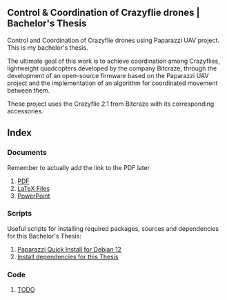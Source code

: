## Control & Coordination of Crazyflie drones | Bachelor's Thesis
Control and Coordination of Crazyflie drones using Paparazzi UAV project. This is my bachelor's thesis.

The ultimate goal of this work is to achieve coordination among Crazyflies, 
lightweight quadcopters developed by the company Bitcraze, 
through the development of an open-source firmware based on the Paparazzi UAV project 
and the implementation of an algorithm for coordinated movement between them.

These project uses the Crazyflie 2.1 from Bitcraze with its corresponding accessories.

## Index

### Documents

Remember to actually add the link to the PDF later
1. [PDF](https://github.com/Pelochus/bt-crazyflies/tree/main/docs/LaTeX/pdf/)
2. [LaTeX Files](https://github.com/Pelochus/bt-crazyflies/tree/main/docs/LaTeX)
3. [PowerPoint](https://github.com/Pelochus/bt-crazyflies/tree/main/docs/PowerPoint)

### Scripts
Useful scripts for installing required packages, sources and dependencies for this Bachelor's Thesis:
1. [Paparazzi Quick Install for Debian 12](https://github.com/Pelochus/bt-crazyflies/tree/main/scripts/debian#Quick-Install)
2. [Install dependencies for this Thesis](https://github.com/Pelochus/bt-crazyflies/tree/main/scripts/deps#Quick-Install)

### Code

1. [TODO](todo)
